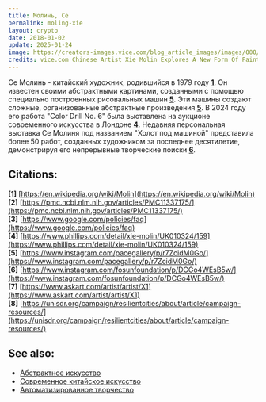 ```yaml
---
title: Молинь, Се
permalink: moling-xie
layout: crypto
date: 2018-01-02
update: 2025-01-24
image: https://creators-images.vice.com/blog_article_images/images/000/023/334/_2012-01-12_11_59_01_detail_em_detail_em.jpg
credits: vice.com Chinese Artist Xie Molin Explores A New Form Of Painting
---
```


Се Молинь - китайский художник, родившийся в 1979 году <strong>[1](#1)</strong>. Он известен своими абстрактными картинами, созданными с помощью специально построенных рисовальных машин <strong>[5](#5)</strong>. Эти машины создают сложные, организованные абстрактные произведения <strong>[5](#5)</strong>. В 2024 году его работа "Color Drill No. 6" была выставлена на аукционе современного искусства в Лондоне <strong>[4](#4)</strong>. Недавняя персональная выставка Се Молиня под названием "Холст под машиной" представила более 50 работ, созданных художником за последнее десятилетие, демонстрируя его непрерывные творческие поиски <strong>[6](#6)</strong>.

## Citations:

<strong>[1]</strong> [https://en.wikipedia.org/wiki/Molin](https://en.wikipedia.org/wiki/Molin)  
<strong>[2]</strong> [https://pmc.ncbi.nlm.nih.gov/articles/PMC11337175/](https://pmc.ncbi.nlm.nih.gov/articles/PMC11337175/)  
<strong>[3]</strong> [https://www.google.com/policies/faq](https://www.google.com/policies/faq)  
<strong>[4]</strong> [https://www.phillips.com/detail/xie-molin/UK010324/159](https://www.phillips.com/detail/xie-molin/UK010324/159)  
<strong>[5]</strong> [https://www.instagram.com/pacegallery/p/r7ZcidM0Go/](https://www.instagram.com/pacegallery/p/r7ZcidM0Go/)  
<strong>[6]</strong> [https://www.instagram.com/fosunfoundation/p/DCGo4WEsB5w/](https://www.instagram.com/fosunfoundation/p/DCGo4WEsB5w/)  
<strong>[7]</strong> [https://www.askart.com/artist/artist/X1](https://www.askart.com/artist/artist/X1)  
<strong>[8]</strong> [https://unisdr.org/campaign/resilientcities/about/article/campaign-resources/](https://unisdr.org/campaign/resilientcities/about/article/campaign-resources/)  

## See also:
- [Абстрактное искусство](/abstract-art/)  
- [Современное китайское искусство](/chinese-contemporary-art/)  
- [Автоматизированное творчество](/automated-creativity/)  

<!-- Prompt:
- Не менять язык статьи, сохранять оригинальный язык.  
- Если тема оформлена как "Имя Фамилия", заголовок должен быть "Фамилия, Имя".  
- Изменить title: A Template на название статьи.  
- Создать permalink: на основе названия статьи.  
- Изменить заголовок раздела "Citations" на ## Citations.  
- Оформить ссылки в разделе "Citations" в формате: <strong>[1]</strong> [URL](URL).  
- При ссылке на источник в тексте, использовать HTML-формат: <strong>[1]</strong>.  
- Убедиться, что номера цитат соответствуют записям в разделе "Citations".  
- Сделать номера цитат кликабельными по указанному выше формату [1](#1).  
- Добавить список связанных тем в том же формате.  
- Использовать шаблон "[Название темы](ссылка-на-тему)" для каждого пункта.  
- Раздел **See also** должен включаться автоматически в конец статьи.  
- Оставить этот Prompt после редактирования в конце кода.  
-->
